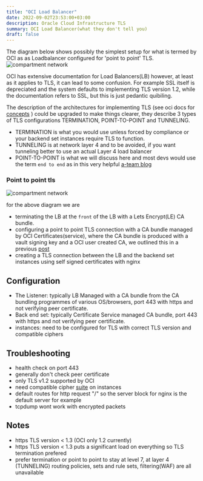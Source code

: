 ```yaml
---
title: "OCI Load Balancer"
date: 2022-09-02T23:53:00+03:00
description: Oracle Cloud Infrastructure TLS
summary: OCI Load Balancer(what they don't tell you)
draft: false
---
```

The diagram below shows possibly the simplest setup for what is termed by OCI as as Loadbalancer configured for 'point to point' TLS.
![compartment network](/image/ca1.png)
 
OCI has extensive documentation for Load Balancers(LB) however, at least as it applies to TLS, it can lead to some confusion. For example SSL itself is depreciated and the system defaults to implementing TLS version 1.2, while the documentation refers to SSL, but this is just pedantic quibiling.  

The description of the architectures for implementing TLS (see oci docs for [concepts](https://docs.oracle.com/en-us/iaas/Content/Balance/Concepts/balanceoverview_topic-Load_Balancing_Concepts.htm) ) could be upgraded to make things clearer, they describe 3 types of TLS configurations TERMINATION, POINT-TO-POINT and TUNNELING.
- TERMINATION is what you would use unless forced by compliance or your backend set instances require TLS to function.
- TUNNELING is at network layer 4 and to be avoided, if you want tunneling better to use an actual Layer 4 load balancer
- POINT-TO-POINT is what we will discuss here and most devs would use the term `end to end` as in this very helpful [a-team blog](https://www.ateam-oracle.com/post/load-balancing-ssl-traffic-in-oci) 
 
 
### Point to point tls
 
![compartment network](/image/ca4.png)
 
for the above diagram we are
- terminating the LB at the `front` of the LB with a Lets Encrypt(LE) CA bundle. 
- configuring a point to point TLS connection with a CA bundle managed by OCI Certificates(service), where the CA bundle is produced with a vault signing key and a OCI user created CA, we outlined this in a previous [post](/posts/oci-cert-auth/) 
- creating a TLS connection between the LB and the backend set instances using self signed certificates with nginx
 
Configuration
--
 
- The Listener: typically LB Managed with a CA bundle from the CA bundling programmes of various OS/browsers, port 443 with https and not verifying peer certificate.
- Back end set:  typically Certificate Service managed CA bundle, port 443 with https and not verifying peer certificate.
- instances:  need to be configured for TLS with correct TLS version and compatible ciphers
 
Troubleshooting
--
- health check on port 443
- generally don't check peer certificate
- only TLS v1.2 supported by OCI
- need compatible cipher [suite](https://docs.oracle.com/en-us/iaas/Content/Balance/Tasks/managingciphersuites_topic-Predefined_Cipher_Suites.htm#predefined) on instances
- default routes for http request "/" so the server block for nginx is the default server for example
- tcpdump wont work with encrypted packets
 
Notes
--
- https TLS version < 1.3 (OCI  only 1.2 currently)
- https TLS version < 1.3 puts a significant load on everything so TLS termination prefered
- prefer termination or point to point to stay at level 7, at layer 4 (TUNNELING) routing policies, sets and rule sets, filtering(WAF) are all unavailable